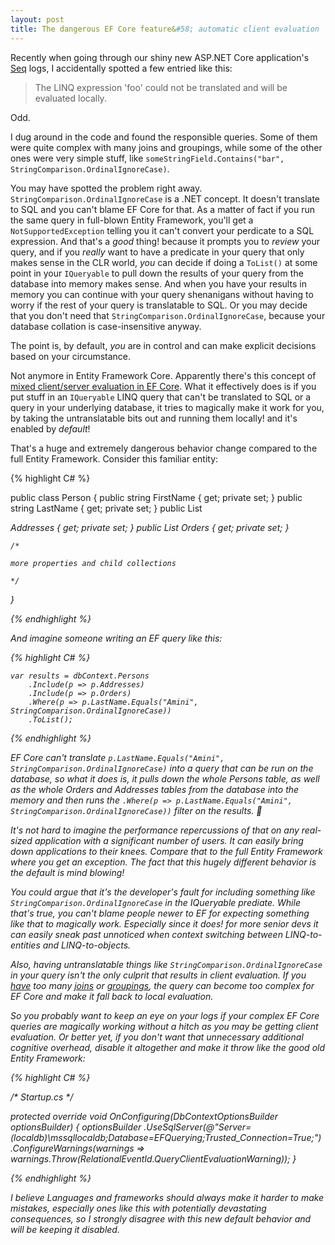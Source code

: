 ```yaml
---
layout: post
title: The dangerous EF Core feature&#58; automatic client evaluation
---
```


Recently when going through our shiny new ASP.NET Core application's [Seq](https://getseq.net/) logs, I accidentally spotted a few entried like this:

> The LINQ expression 'foo' could not be translated and will be evaluated locally.

Odd.

I dug around in the code and found the responsible queries. Some of them were quite complex with many joins and groupings, while some of the other ones were very simple stuff, like `someStringField.Contains("bar", StringComparison.OrdinalIgnoreCase)`.

You may have spotted the problem right away. `StringComparison.OrdinalIgnoreCase` is a .NET concept. It doesn't translate to SQL and you can't blame EF Core for that. As a matter of fact if you run the same query in full-blown Entity Framework, you'll get a `NotSupportedException` telling you it can't convert your perdicate to a SQL expression. And that's a _good_ thing! because it prompts you to _review_ your query, and if you _really_ want to have a predicate in your query that only makes sense in the CLR world, _you_ can decide if doing a `ToList()` at some point in your `IQueryable` to pull down the results of your query from the database into memory makes sense. And when you have your results in memory you can continue with your query shenanigans without having to worry if the rest of your query is translatable to SQL. Or you may decide that you don't need that `StringComparison.OrdinalIgnoreCase`, because your database collation is case-insensitive anyway.

The point is, by default, _you_ are in control and can make explicit decisions based on your circumstance.

Not anymore in Entity Framework Core. Apparently there's this concept of [mixed client/server evaluation in EF Core](https://docs.microsoft.com/en-us/ef/core/querying/client-eval). What it effectively does is if you put stuff in an `IQueryable` LINQ query that can't be translated to SQL or a query in your underlying database, it tries to magically make it work for you, by taking the untranslatable bits out and running them locally! and it's enabled by _default_!

That's a huge and extremely dangerous behavior change compared to the full Entity Framework. Consider this familiar entity:

{% highlight C# %}

public class Person
{
	public string FirstName { get; private set; }
	public string LastName { get; private set; }
    public List<Address> Addresses { get; private set; }
    public List<Order> Orders { get; private set; }
	
	/* 
	
	more properties and child collections
	
	*/
}

{% endhighlight %}

And imagine someone writing an EF query like this:

{% highlight C# %}

	var results = dbContext.Persons
		.Include(p => p.Addresses)
		.Include(p => p.Orders)
		.Where(p => p.LastName.Equals("Amini", StringComparison.OrdinalIgnoreCase))
		.ToList();

{% endhighlight %}

EF Core can't translate `p.LastName.Equals("Amini", StringComparison.OrdinalIgnoreCase)` into a query that can be run on the database, so what it does is, it pulls down the _whole_ Persons table, as well as the _whole_ Orders and Addresses tables from the database into the memory and _then_ runs the `.Where(p => p.LastName.Equals("Amini", StringComparison.OrdinalIgnoreCase))` filter on the results. 🤦

It's not hard to imagine the performance repercussions of that on any real-sized application with a significant number of users. It can easily bring down applications to their knees. Compare that to the full Entity Framework where you get an exception. The fact that this hugely different behavior is the default is _mind blowing_!

You could argue that it's the developer's fault for including something like `StringComparison.OrdinalIgnoreCase` in the IQueryable prediate. While that's true, you can't _blame_ people newer to EF for expecting something like that to magically work. Especially since it does! for more senior devs it can easily sneak past unnoticed when context switching between LINQ-to-entities and LINQ-to-objects.

Also, having untranslatable things like `StringComparison.OrdinalIgnoreCase` in your query isn't the only culprit that results in client evaluation. If you [have](https://github.com/aspnet/EntityFrameworkCore/issues/6245) too many [joins](https://stackoverflow.com/questions/45237492/ef-core-could-not-be-translated-and-will-be-evaluated-locally) or [groupings](https://github.com/aspnet/EntityFrameworkCore/issues/12255), the query can become too complex for EF Core and make it fall back to local evaluation.

So you probably want to keep an eye on your logs if your complex EF Core queries are magically working without a hitch as you may be getting client evaluation. Or better yet, if you don't want that unnecessary additional cognitive overhead, disable it altogether and make it throw like the good old Entity Framework:

{% highlight C# %}

/* Startup.cs */

protected override void OnConfiguring(DbContextOptionsBuilder optionsBuilder)
{
	optionsBuilder
		.UseSqlServer(@"Server=(localdb)\mssqllocaldb;Database=EFQuerying;Trusted_Connection=True;")
		.ConfigureWarnings(warnings => warnings.Throw(RelationalEventId.QueryClientEvaluationWarning));
}


{% endhighlight %}


I believe Languages and frameworks should always make it harder to make mistakes, especially ones like this with potentially devastating consequences, so I strongly disagree with this new default behavior and will be keeping it disabled.